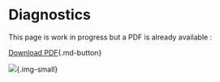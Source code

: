 # Diagnostics

This page is work in progress but a PDF is already available :

[Download PDF](./files/diagnostic.pdf){.md-button}

![](https://storage.needpix.com/rsynced_images/work-98936_1280.png){.img-small}